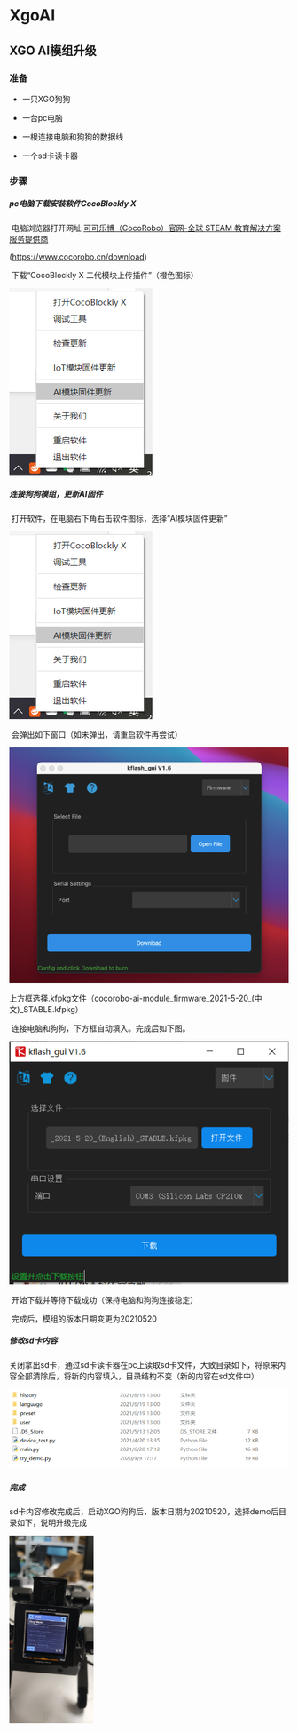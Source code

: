 # XgoAI

## XGO AI模组升级

### 准备

- 一只XGO狗狗

- 一台pc电脑

- 一根连接电脑和狗狗的数据线

- 一个sd卡读卡器

  

### 步骤

##### pc电脑下载安装软件CocoBlockly X

​	电脑浏览器打开网址 [可可乐博（CocoRobo）官网-全球 STEAM 教育解决方案服务提供商](https://www.cocorobo.cn/download)

(https://www.cocorobo.cn/download)

​	下载“CocoBlockly X 二代模块上传插件”（橙色图标）

![DownloadCoco](readmeImages/AIBlocklyUpdate.png)



##### 连接狗狗模组，更新AI固件

​	打开软件，在电脑右下角右击软件图标，选择“AI模块固件更新”

![AIBlocklyUpdate](readmeImages/AIBlocklyUpdate.png)

​	会弹出如下窗口（如未弹出，请重启软件再尝试）

<img src="readmeImages/KflashGui.png" alt="KflashGui" style="zoom:80%;" />

​	上方框选择.kfpkg文件（cocorobo-ai-module_firmware_2021-5-20_(中文)_STABLE.kfpkg）

​	连接电脑和狗狗，下方框自动填入。完成后如下图。

![ChooseKfpkg](readmeImages/ChooseKfpkg.png)

​	开始下载并等待下载成功（保持电脑和狗狗连接稳定）

​	完成后，模组的版本日期变更为20210520



##### 修改sd卡内容

​	关闭拿出sd卡，通过sd卡读卡器在pc上读取sd卡文件，大致目录如下，将原来内容全部清除后，将新的内容填入，目录结构不变（新的内容在sd文件中）

![SdCodes](readmeImages/SdCodes.png)



##### 完成

​	sd卡内容修改完成后，启动XGO狗狗后，版本日期为20210520，选择demo后目录如下，说明升级完成

<img src="readmeimages/DemoCodes.png" alt="DemoCodes" style="zoom: 33%;" />
